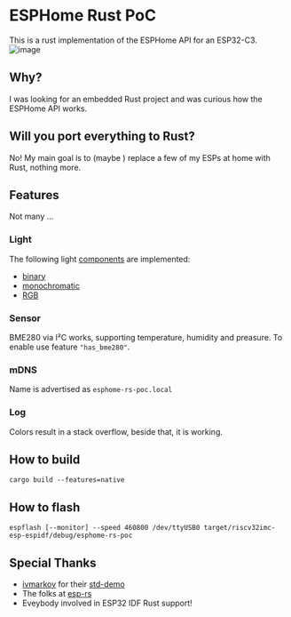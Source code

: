 # ESPHome Rust PoC

This is a rust implementation of the ESPHome API for an ESP32-C3.
![image](https://user-images.githubusercontent.com/2230104/158893398-22839275-8f7f-4a48-909d-9974edda332a.png)


## Why?
I was looking for an embedded Rust project and was curious how the ESPHome API works.

## Will you port everything to Rust?
No! My main goal is to (maybe ) replace a few of my ESPs at home with Rust, nothing more.

## Features
Not many ...

### Light
The following light [components](https://esphome.io/#light-components) are implemented:
- [binary](https://esphome.io/components/light/binary.html)
- [monochromatic](https://esphome.io/components/light/monochromatic.html)
- [RGB](https://esphome.io/components/light/rgb.html)

### Sensor
BME280 via I²C works, supporting temperature, humidity and preasure. To enable use feature `"has_bme280"`.

### mDNS
Name is advertised as `esphome-rs-poc.local`

### Log
Colors result in a stack overflow, beside that, it is working.

## How to build
`cargo build --features=native`

## How to flash
`espflash [--monitor] --speed 460800 /dev/ttyUSB0 target/riscv32imc-esp-espidf/debug/esphome-rs-poc`

## Special Thanks
- [ivmarkov](https://github.com/ivmarkov) for their [std-demo](https://github.com/ivmarkov/rust-esp32-std-demo)
- The folks at [esp-rs](https://matrix.to/#/#esp-rs:matrix.org) 
- Eveybody involved in ESP32 IDF Rust support!
